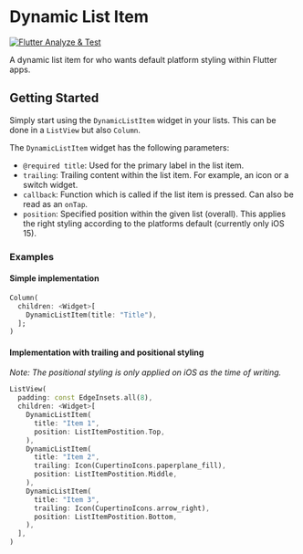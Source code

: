 # Dynamic List Item

[![Flutter Analyze & Test](https://github.com/sems/dynamic_list_item/actions/workflows/flutter-test.yml/badge.svg?branch=master)](https://github.com/sems/dynamic_list_item/actions/workflows/flutter-test.yml)

A dynamic list item for who wants default platform styling within Flutter apps.

## Getting Started

Simply start using the `DynamicListItem` widget in your lists. This can be done in a `ListView` but also `Column`.

The `DynamicListItem` widget has the following parameters:

- `@required title`: Used for the primary label in the list item.
- `trailing`: Trailing content within the list item. For example, an icon or a switch widget.
- `callback`: Function which is called if the list item is pressed. Can also be read as an `onTap`.
- `position`: Specified position within the given list (overall). This applies the right styling according to the platforms default (currently only iOS 15). 

### Examples

#### Simple implementation
```dart
Column(
  children: <Widget>[
    DynamicListItem(title: "Title"),
  ];
)
```

#### Implementation with trailing and positional styling
_Note: The positional styling is only applied on iOS as the time of writing._
```dart
ListView(
  padding: const EdgeInsets.all(8),
  children: <Widget>[
    DynamicListItem(
      title: "Item 1", 
      position: ListItemPostition.Top,
    ),
    DynamicListItem(
      title: "Item 2", 
      trailing: Icon(CupertinoIcons.paperplane_fill),
      position: ListItemPostition.Middle,
    ),
    DynamicListItem(
      title: "Item 3",
      trailing: Icon(CupertinoIcons.arrow_right),
      position: ListItemPostition.Bottom,
    ),
  ],
)
```